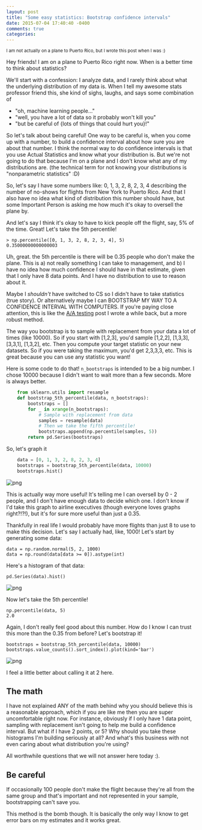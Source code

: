 ```yaml
---
layout: post
title: "Some easy statistics: Bootstrap confidence intervals"
date: 2015-07-04 17:40:40 -0400
comments: true
categories: 
---
```


<small>I am not actually on a plane to Puerto Rico, but I wrote this post when I was :)</small>

Hey friends! I am on a plane to Puerto Rico right now. When is a better time to think about statistics?

We'll start with a confession: I analyze data, and I rarely think about what the underlying distribution of my data is. When I tell my awesome stats professor friend this, she kind of sighs, laughs, and says some combination of

* "oh, machine learning people..."
* "well, you have a lot of data so it probably won't kill you"
* "but be careful of {lots of things that could hurt you}!"

So let's talk about being careful! One way to be careful is, when you come up with a number, to build a confidence interval about how sure you are about that number. I think the normal way to do confidence intervals is that you use Actual Statistics and know what your distribution is. But we're not going to do that because I'm on a plane and I don't know what any of my distributions are. (the technical term for not knowing your distributions is "nonparametric statistics" :D)

So, let's say I have some numbers like: 0, 1, 3, 2, 8, 2, 3, 4 describing the number of no-shows for flights from New York to Puerto Rico. And that I also have no idea what kind of distribution this number should have, but some Important Person is asking me how much it's okay to oversell the plane by.

And let's say I think it's okay to have to kick people off the flight, say, 5% of the time. Great! Let's take the 5th percentile!


    > np.percentile([0, 1, 3, 2, 8, 2, 3, 4], 5)
    0.35000000000000003


Uh, great. the 5th percentile is there will be 0.35 people who don't make the plane. This is a) not really something I can take to management, and b) I have no idea how much confidence I should have in that estimate, given that I only have 8 data points. And I have no distribution to use to reason about it.

Maybe I *shouldn't* have switched to CS so I didn't have to take statistics (true story). Or alternatively maybe I can BOOTSTRAP MY WAY TO A CONFIDENCE INTERVAL WITH COMPUTERS. If you're paying close attention, this is like the [A/A testing](http://jvns.ca/blog/2015/02/06/a-a-testing/) post I wrote a while back, but a more robust method.

The way you bootstrap is to sample with replacement from your data a lot of times (like 10000). So if you start with [1,2,3], you'd sample [1,2,2], [1,3,3], [3,3,1], [1,3,2], etc. Then you compute your target statistic on your new datasets. So if you were taking the maximum, you'd get 2,3,3,3, etc. This is great because you can use any statistic you want!

Here is some code to do that! `n_bootstraps` is intended to be a big number. I chose 10000 because I didn't want to wait more than a few seconds. More is always better.


```python
    from sklearn.utils import resample
    def bootstrap_5th_percentile(data, n_bootstraps):
        bootstraps = []
        for _ in xrange(n_bootstraps):
            # Sample with replacement from data
            samples = resample(data)
            # Then we take the fifth percentile!
            bootstraps.append(np.percentile(samples, 5))
        return pd.Series(bootstraps)
```

So, let's graph it

```python
    data = [0, 1, 3, 2, 8, 2, 3, 4]
    bootstraps = bootstrap_5th_percentile(data, 10000)
    bootstraps.hist()
```

![png](/images/bootstrap%20fun_6_2.png)

This is actually way more useful! It's telling me I can oversell by 0 - 2 people, and I don't have enough data to decide which one. I don't know if I'd take this graph to airline executives (though everyone loves graphs right?!?!), but it's for sure more useful than just a 0.35.

Thankfully in real life I would probably have more flights than just 8 to use to make this decision. Let's say I actually had, like, 1000! Let's start by generating some data:

    data = np.random.normal(5, 2, 1000)
    data = np.round(data[data >= 0]).astype(int)

Here's a histogram of that data:


    pd.Series(data).hist()


![png](/images/bootstrap%20fun_10_1.png)


Now let's take the 5th percentile!


    np.percentile(data, 5)
    2.0



Again, I don't really feel good about this number. How do I know I can trust this more than the 0.35 from before? Let's bootstrap it!


    bootstraps = bootstrap_5th_percentile(data, 10000)
    bootstraps.value_counts().sort_index().plot(kind='bar')


![png](/images/bootstrap%20fun_14_1.png)


I feel a little better about calling it at 2 here.

## The math

I have not explained ANY of the math behind why you should believe this is a reasonable approach, which if you are like me then you are super uncomfortable right now. For instance, obviously if I only have 1 data point, sampling with replacement isn't going to help me build a confidence interval. But what if I have 2 points, or 5? Why should you take these histograms I'm building seriously at all? And what's this business with not even caring about what distribution you're using?

All worthwhile questions that we will not answer here today :).

## Be careful

If occasionally 100 people don't make the flight because they're all from the same group and that's important and not represented in your sample, bootstrapping can't save you.

This method is the bomb though. It is basically the only way I know to get error bars on my estimates and it works great.
